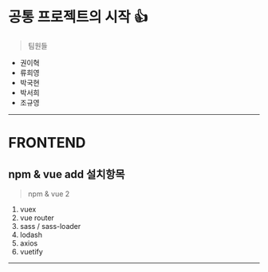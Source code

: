 # 공통 프로젝트의 시작 👍

> 팀원들

- 권이혁
- 류희영
- 박국현
- 박서희
- 조규영

---

# FRONTEND

## npm & vue add 설치항목

> npm & vue 2

1. vuex
2. vue router
3. sass / sass-loader
4. lodash
5. axios
6. vuetify

---

